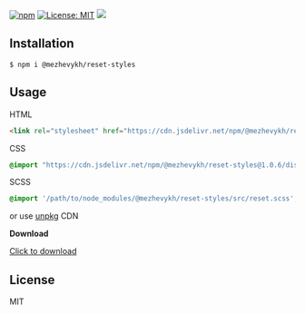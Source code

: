 [![npm](https://img.shields.io/npm/v/@mezhevykh/reset-styles.svg?style=flat-square)](https://www.npmjs.com/package/@mezhevykh/reset-styles)
[![License: MIT](https://img.shields.io/badge/License-MIT-yellow.svg)](https://opensource.org/licenses/MIT) 
[![](https://data.jsdelivr.com/v1/package/npm/@mezhevykh/reset-styles/badge)](https://www.jsdelivr.com/package/npm/@mezhevykh/reset-styles)

## Installation

    $ npm i @mezhevykh/reset-styles

## Usage

HTML

```html
<link rel="stylesheet" href="https://cdn.jsdelivr.net/npm/@mezhevykh/reset-styles/dist/reset.min.css" integrity="sha256-e3plK3+jFK4iZ+ubV1tD9KV+HUo0JgCphtdhLrM5ZPg=" crossorigin="anonymous">
```

CSS

```css
@import "https://cdn.jsdelivr.net/npm/@mezhevykh/reset-styles@1.0.6/dist/reset.min.css";
```

SCSS

```scss
@import '/path/to/node_modules/@mezhevykh/reset-styles/src/reset.scss';
```

or use [unpkg](https://unpkg.com/@mezhevykh/reset-styles) CDN

**Download**

[Click to download](https://github.com/mezhevykh223571/reset-css/archive/master.zip)

## License

MIT
